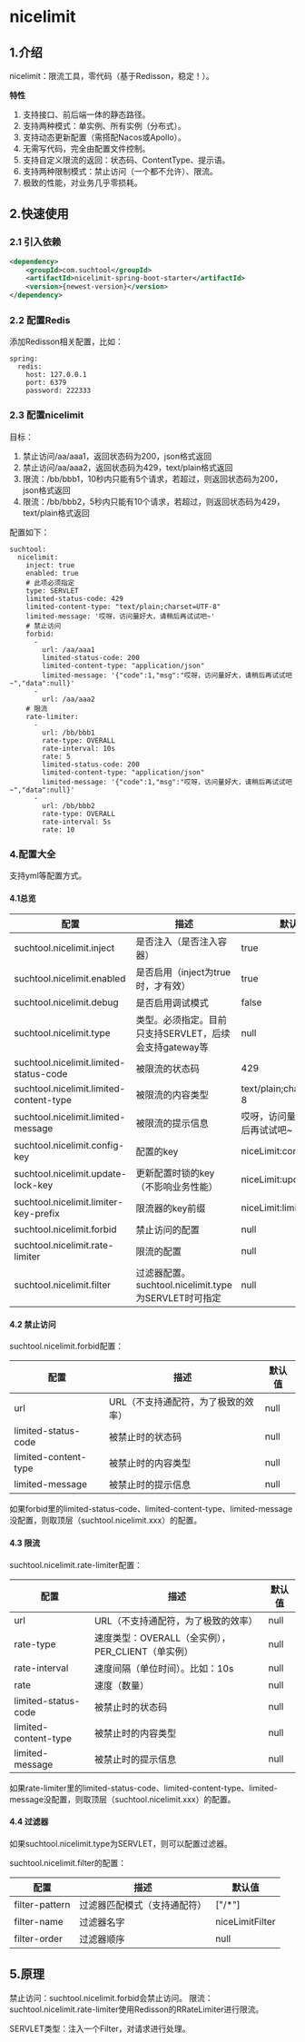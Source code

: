 # nicelimit

## 1.介绍

nicelimit：限流工具，零代码（基于Redisson，稳定！）。

**特性**

1. 支持接口、前后端一体的静态路径。
2. 支持两种模式：单实例、所有实例（分布式）。
3. 支持动态更新配置（需搭配Nacos或Apollo）。
4. 无需写代码，完全由配置文件控制。
5. 支持自定义限流的返回：状态码、ContentType、提示语。
6. 支持两种限制模式：禁止访问（一个都不允许）、限流。
7. 极致的性能，对业务几乎零损耗。

## 2.快速使用

### 2.1 引入依赖
```xml
<dependency>
    <groupId>com.suchtool</groupId>
    <artifactId>nicelimit-spring-boot-starter</artifactId>
    <version>{newest-version}</version>
</dependency>
```

### 2.2 配置Redis

添加Redisson相关配置，比如：
```
spring:
  redis:
    host: 127.0.0.1
    port: 6379
    password: 222333
```
### 2.3 配置nicelimit

目标：
1. 禁止访问/aa/aaa1，返回状态码为200，json格式返回
2. 禁止访问/aa/aaa2，返回状态码为429，text/plain格式返回
3. 限流：/bb/bbb1，10秒内只能有5个请求，若超过，则返回状态码为200，json格式返回
3. 限流：/bb/bbb2，5秒内只能有10个请求，若超过，则返回状态码为429，text/plain格式返回

配置如下：

```
suchtool:
  nicelimit:
    inject: true
    enabled: true
    # 此项必须指定
    type: SERVLET
    limited-status-code: 429
    limited-content-type: "text/plain;charset=UTF-8"
    limited-message: '哎呀，访问量好大，请稍后再试试吧~'
    # 禁止访问
    forbid:
      -
        url: /aa/aaa1
        limited-status-code: 200
        limited-content-type: "application/json"
        limited-message: '{"code":1,"msg":"哎呀，访问量好大，请稍后再试试吧~","data":null}'
      -
        url: /aa/aaa2
    # 限流
    rate-limiter:
      -
        url: /bb/bbb1
        rate-type: OVERALL
        rate-interval: 10s
        rate: 5
        limited-status-code: 200
        limited-content-type: "application/json"
        limited-message: '{"code":1,"msg":"哎呀，访问量好大，请稍后再试试吧~","data":null}'
      -
        url: /bb/bbb2
        rate-type: OVERALL
        rate-interval: 5s
        rate: 10

```

### 4.配置大全

支持yml等配置方式。

#### 4.1总览

| 配置                  | 描述      | 默认值                |
|-----------------------|-----------|-----------------------|
| suchtool.nicelimit.inject        | 是否注入（是否注入容器）            | true |
| suchtool.nicelimit.enabled       | 是否启用（inject为true时，才有效）  | true |
| suchtool.nicelimit.debug         | 是否启用调试模式    | false |
| suchtool.nicelimit.type          | 类型。必须指定。目前只支持SERVLET，后续会支持gateway等 | null |
| suchtool.nicelimit.limited-status-code   | 被限流的状态码      | 429 |
| suchtool.nicelimit.limited-content-type  | 被限流的内容类型    | text/plain;charset=UTF-8   |
| suchtool.nicelimit.limited-message       | 被限流的提示信息    | 哎呀，访问量好大，请稍后再试试吧~  |
| suchtool.nicelimit.config-key            | 配置的key           | niceLimit:config                 |
| suchtool.nicelimit.update-lock-key       | 更新配置时锁的key（不影响业务性能）| niceLimit:update-lock |
| suchtool.nicelimit.limiter-key-prefix    | 限流器的key前缀     | niceLimit:limiter |
| suchtool.nicelimit.forbid       | 禁止访问的配置  | null  |
| suchtool.nicelimit.rate-limiter | 限流的配置  | null  |
| suchtool.nicelimit.filter       | 过滤器配置。suchtool.nicelimit.type为SERVLET时可指定 | null |

#### 4.2 禁止访问

suchtool.nicelimit.forbid配置：

| 配置           | 描述                | 默认值     |
|----------------|---------------------|------------|
| url            | URL（不支持通配符，为了极致的效率） | null |
| limited-status-code   | 被禁止时的状态码   | null  |
| limited-content-type  | 被禁止时的内容类型 | null  |
| limited-message       | 被禁止时的提示信息 | null  |

如果forbid里的limited-status-code、limited-content-type、limited-message没配置，则取顶层（suchtool.nicelimit.xxx）的配置。

#### 4.3 限流

suchtool.nicelimit.rate-limiter配置：

| 配置           | 描述                   | 默认值     |
|----------------|------------------------|------------|
| url            | URL（不支持通配符，为了极致的效率） | null |
| rate-type      | 速度类型：OVERALL（全实例），PER_CLIENT（单实例） | null |
| rate-interval  | 速度间隔（单位时间）。比如：10s   | null |
| rate           | 速度（数量）           | null |
| limited-status-code   | 被禁止时的状态码      | null |
| limited-content-type  | 被禁止时的内容类型    | null |
| limited-message       | 被禁止时的提示信息    | null |

如果rate-limiter里的limited-status-code、limited-content-type、limited-message没配置，则取顶层（suchtool.nicelimit.xxx）的配置。

#### 4.4 过滤器

如果suchtool.nicelimit.type为SERVLET，则可以配置过滤器。

suchtool.nicelimit.filter的配置：

| 配置           | 描述                   | 默认值       |
|----------------|------------------------|------------|
| filter-pattern | 过滤器匹配模式（支持通配符） | ["/*"]             |
| filter-name    | 过滤器名字       | niceLimitFilter    |
| filter-order   | 过滤器顺序       | null               |


## 5.原理

禁止访问：suchtool.nicelimit.forbid会禁止访问。
限流：suchtool.nicelimit.rate-limiter使用Redisson的RRateLimiter进行限流。

SERVLET类型：注入一个Filter，对请求进行处理。